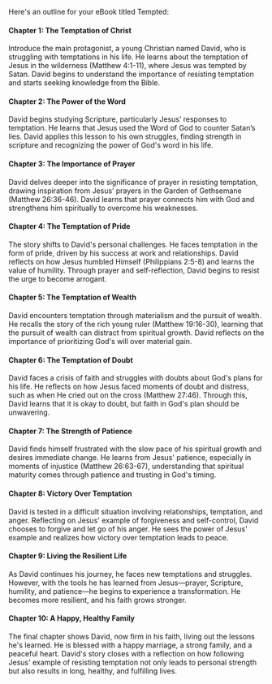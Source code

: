 

Here's an outline for your eBook titled Tempted:

#### Chapter 1: The Temptation of Christ

Introduce the main protagonist, a young Christian named David, who is struggling with temptations in his life. He learns about the temptation of Jesus in the wilderness (Matthew 4:1-11), where Jesus was tempted by Satan. David begins to understand the importance of resisting temptation and starts seeking knowledge from the Bible.

#### Chapter 2: The Power of the Word

David begins studying Scripture, particularly Jesus’ responses to temptation. He learns that Jesus used the Word of God to counter Satan’s lies. David applies this lesson to his own struggles, finding strength in scripture and recognizing the power of God's word in his life.

#### Chapter 3: The Importance of Prayer

David delves deeper into the significance of prayer in resisting temptation, drawing inspiration from Jesus’ prayers in the Garden of Gethsemane (Matthew 26:36-46). David learns that prayer connects him with God and strengthens him spiritually to overcome his weaknesses.

#### Chapter 4: The Temptation of Pride

The story shifts to David's personal challenges. He faces temptation in the form of pride, driven by his success at work and relationships. David reflects on how Jesus humbled Himself (Philippians 2:5-8) and learns the value of humility. Through prayer and self-reflection, David begins to resist the urge to become arrogant.

#### Chapter 5: The Temptation of Wealth

David encounters temptation through materialism and the pursuit of wealth. He recalls the story of the rich young ruler (Matthew 19:16-30), learning that the pursuit of wealth can distract from spiritual growth. David reflects on the importance of prioritizing God's will over material gain.

#### Chapter 6: The Temptation of Doubt

David faces a crisis of faith and struggles with doubts about God's plans for his life. He reflects on how Jesus faced moments of doubt and distress, such as when He cried out on the cross (Matthew 27:46). Through this, David learns that it is okay to doubt, but faith in God's plan should be unwavering.

#### Chapter 7: The Strength of Patience

David finds himself frustrated with the slow pace of his spiritual growth and desires immediate change. He learns from Jesus' patience, especially in moments of injustice (Matthew 26:63-67), understanding that spiritual maturity comes through patience and trusting in God's timing.

#### Chapter 8: Victory Over Temptation

David is tested in a difficult situation involving relationships, temptation, and anger. Reflecting on Jesus' example of forgiveness and self-control, David chooses to forgive and let go of his anger. He sees the power of Jesus' example and realizes how victory over temptation leads to peace.

#### Chapter 9: Living the Resilient Life

As David continues his journey, he faces new temptations and struggles. However, with the tools he has learned from Jesus—prayer, Scripture, humility, and patience—he begins to experience a transformation. He becomes more resilient, and his faith grows stronger.

#### Chapter 10: A Happy, Healthy Family

The final chapter shows David, now firm in his faith, living out the lessons he's learned. He is blessed with a happy marriage, a strong family, and a peaceful heart. David's story closes with a reflection on how following Jesus' example of resisting temptation not only leads to personal strength but also results in long, healthy, and fulfilling lives.

